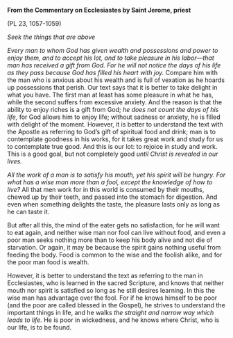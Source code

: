 

**From the Commentary on Ecclesiastes by Saint Jerome, priest**

(PL 23, 1057-1059)

_Seek the things that are above_

_Every man to whom God has given wealth and possessions and power to enjoy them, and to accept his lot, and to take pleasure in his labor—that man has received a gift from God. For he will not notice the days of his life as they pass because God has filled his heart with joy._ Compare him with the man who is anxious about his wealth and is full of vexation as he hoards up possessions that perish. Our text says that it is better to take delight in what you have. The first man at least has some pleasure in what he has, while the second suffers from excessive anxiety. And the reason is that the ability to enjoy riches is a gift from God; _he does not count the days of his life,_ for God allows him to enjoy life; without sadness or anxiety, he is filled with delight of the moment. However, it is better to understand the text with the Apostle as referring to God’s gift of spiritual food and drink; man is to contemplate goodness in his works, for it takes great work and study for us to contemplate true good. And this is our lot: to rejoice in study and work. This is a good goal, but not completely good _until Christ is revealed in our lives._

_All the work of a man is to satisfy his mouth, yet his spirit will be hungry. For what has a wise man more than a fool, except the knowledge of how to live?_ All that men work for in this world is consumed by their mouths, chewed up by their teeth, and passed into the stomach for digestion. And even when something delights the taste, the pleasure lasts only as long as he can taste it.

But after all this, the mind of the eater gets no satisfaction, for he will want to eat again, and neither wise man nor fool can live without food, and even a poor man seeks nothing more than to keep his body alive and not die of starvation. Or again, it may be because the spirit gains nothing useful from feeding the body. Food is common to the wise and the foolish alike, and for the poor man food is wealth.

However, it is better to understand the text as referring to the man in Ecclesiastes, who is learned in the sacred Scripture, and knows that neither mouth nor spirit is satisfied so long as he still desires learning. In this the wise man has advantage over the fool. For if he knows himself to be poor (and the poor are called blessed in the Gospel), he strives to understand the important things in life, and he walks _the straight and narrow way which leads to life._ He is poor in wickedness, and he knows where Christ, who is our life, is to be found.

